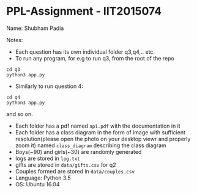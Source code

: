 # PPL-Assignment - IIT2015074

Name: Shubham Padia

Notes:
- Each question has its own individual folder q3,q4,.. etc.
- To run any program, for e.g to run q3, from the root of the repo
```
cd q3
python3 app.py
```
- Similarly to run question 4:
```
cd q4
python3 app.py
```
and so on.
- Each folder has a pdf named `api.pdf` with the documentation in it
- Each folder has a class diagram in the form of image with sufficient resolution(please open the photo on your desktop viewr and properly zoom it) named `class_diagram` describing the class diagram
- Boys(~90) and girls(~30) are randomly generated
- logs are stored in `log.txt`
- gifts are stored in `data/gifts.csv` for q2
- Couples formed are stored in `data/couples.csv`
- Language: Python 3.5
- OS: Ubuntu 16.04